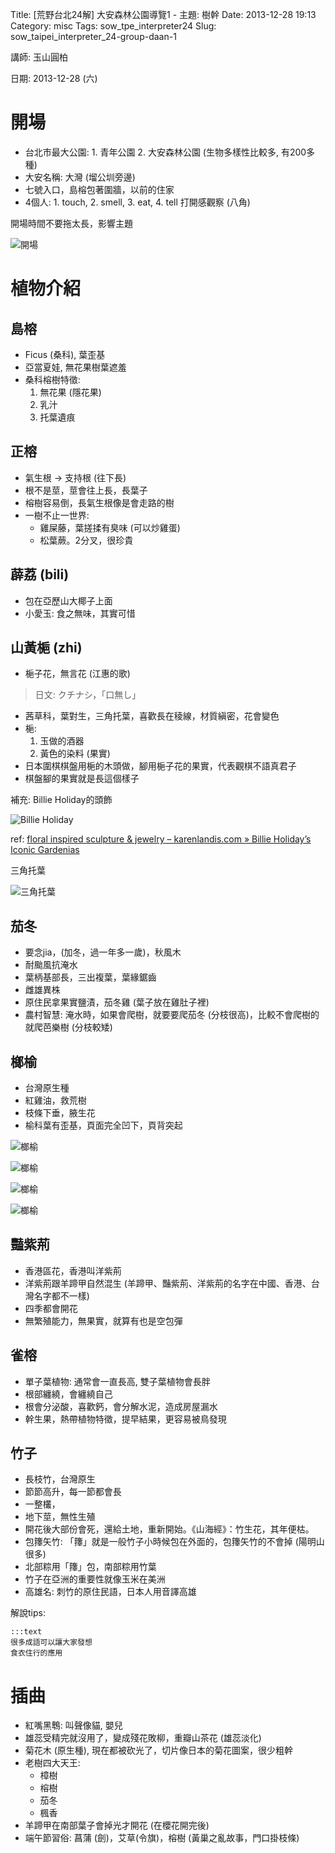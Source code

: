 Title: [荒野台北24解] 大安森林公園導覽1 - 主題: 樹幹
Date: 2013-12-28 19:13
Category: misc
Tags: sow_tpe_interpreter24
Slug: sow_taipei_interpreter_24-group-daan-1

講師: 玉山圓柏

日期: 2013-12-28 (六)

#  開場

* 台北市最大公園: 1. 青年公園 2. 大安森林公園 (生物多樣性比較多, 有200多種)
* 大安名稱: 大灣 (塯公圳旁邊)
* 七號入口，島榕包著圍牆，以前的住家
* 4個人: 1. touch, 2. smell, 3. eat, 4. tell 打開感觀察 (八角)

開場時間不要拖太長，影響主題

![開場](/static/images/misc/sow24/2013-12-28_daan_tree/tn_PC280003.JPG)

# 植物介紹

## 島榕

* Ficus (桑科), 葉歪基
* 亞當夏娃, 無花果樹葉遮羞
* 桑科榕樹特徵:
  1. 無花果 (隱花果)
  2. 乳汁
  3. 托葉遺痕
  
## 正榕

* 氣生根 -> 支持根 (往下長)
* 根不是莖，莖會往上長，長葉子
* 榕樹容易倒，長氣生根像是會走路的樹
* 一樹不止一世界:
  * 雞屎藤，葉搓揉有臭味 (可以炒雞蛋)
  * 松葉蕨。2分叉，很珍貴

## 薜荔 (bili)

* 包在亞歷山大椰子上面
* 小愛玉: 食之無味，其實可惜

## 山黃梔 (zhi)

* 梔子花，無言花 (江惠的歌)

> 日文: クチナシ，「口無し」

* 茜草科，葉對生，三角托葉，喜歡長在稜線，材質縝密，花會變色
* 梔:
  1. 玉做的酒器
  2. 黃色的染料 (果實)
* 日本圍棋棋盤用梔的木頭做，腳用梔子花的果實，代表觀棋不語真君子
* 棋盤腳的果實就是長這個樣子

補充: Billie Holiday的頭飾

![Billie Holiday](/static/images/misc/sow24/2013-12-28_daan_tree/billie_holiday.jpg)

ref: [floral inspired sculpture & jewelry – karenlandis.com » Billie Holiday’s Iconic Gardenias](http://karenlandis.com/billie-holidays-iconic-gardenias/)

三角托葉

![三角托葉](/static/images/misc/sow24/2013-12-28_daan_tree/tn_PC280005.JPG)

## 茄冬

* 要念jia，(加冬，過一年多一歲)，秋風木
* 耐颱風抗淹水
* 葉柄基部長，三出複葉，葉緣鋸齒
* 雌雄異株
* 原住民拿果實鹽漬，茄冬雞 (葉子放在雞肚子裡)
* 農村智慧: 淹水時，如果會爬樹，就要要爬茄冬 (分枝很高)，比較不會爬樹的就爬芭樂樹 (分枝較矮)

## 榔榆

* 台灣原生種
* 紅雞油，救荒樹
* 枝條下垂，腋生花
* 榆科葉有歪基，頁面完全凹下，頁背突起

![榔榆](/static/images/misc/sow24/2013-12-28_daan_tree/tn_PC280006.JPG)

![榔榆](/static/images/misc/sow24/2013-12-28_daan_tree/tn_PC280007.JPG)

![榔榆](/static/images/misc/sow24/2013-12-28_daan_tree/tn_PC280009.JPG)

![榔榆](/static/images/misc/sow24/2013-12-28_daan_tree/tn_PC280011.JPG)

## 豔紫荊

* 香港區花，香港叫洋紫荊
* 洋紫荊跟羊蹄甲自然混生 (羊蹄甲、豔紫荊、洋紫荊的名字在中國、香港、台灣名字都不一樣)
* 四季都會開花
* 無繁殖能力，無果實，就算有也是空包彈

## 雀榕

* 單子葉植物: 通常會一直長高, 雙子葉植物會長胖
* 根部纏繞，會纏繞自己
* 根會分泌酸，喜歡鈣，會分解水泥，造成房屋漏水
* 幹生果，熱帶植物特徵，提早結果，更容易被鳥發現

## 竹子

* 長枝竹，台灣原生
* 節節高升，每一節都會長
* 一整欉，
* 地下莖，無性生殖
* 開花後大部份會死，還給土地，重新開始。《山海經》：竹生花，其年便枯。
* 包籜矢竹: 「籜」就是一般竹子小時候包在外面的，包籜矢竹的不會掉 (陽明山很多)
* 北部粽用「籜」包，南部粽用竹葉
* 竹子在亞洲的重要性就像玉米在美洲
* 高雄名: 刺竹的原住民語，日本人用音譯高雄


解說tips:

    :::text
    很多成語可以讓大家發想
    食衣住行的應用

# 插曲

* 紅嘴黑鵯: 叫聲像貓, 嬰兒
* 雄蕊受精完就沒用了，變成殘花敗柳，重瓣山茶花 (雄蕊淡化)
* 菊花木 (原生種), 現在都被砍光了，切片像日本的菊花圖案，很少粗幹
* 老樹四大天王:
  * 樟樹
  * 榕樹
  * 茄冬
  * 楓香
* 羊蹄甲在南部葉子會掉光才開花 (在櫻花開完後)
* 端午節習俗: 菖蒲 (劍)，艾草(令旗)，榕樹 (黃巢之亂故事，門口掛枝條)

